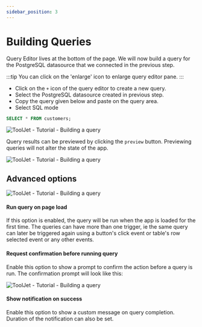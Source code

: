 ```yaml
---
sidebar_position: 3
---
```


# Building Queries

Query Editor lives at the bottom of the page. We will now build a query for the PostgreSQL datasource that we connected in the previous step.

:::tip 
You can click on the 'enlarge' icon to enlarge query editor pane. 
:::

- Click on the `+` icon of the query editor to create a new query.
- Select the PostgreSQL datasource created in previous step.
- Copy the query given below and paste on the query area.
- Select SQL mode

```sql
SELECT * FROM customers;
```

<div style={{textAlign: 'center'}}>

![ToolJet - Tutorial - Building a query](/img/tutorial/building-queries/query.png)

</div>

Query results can be previewed by clicking the `preview` button. Previewing queries will not alter the state of the app.

<div style={{textAlign: 'center'}}>

![ToolJet - Tutorial - Building a query](/img/tutorial/building-queries/preview.gif)

</div>


## Advanced options

<div style={{textAlign: 'center'}}>

![ToolJet - Tutorial - Building a query](/img/tutorial/building-queries/advanced-options.gif)

</div>

#### Run query on page load 
If this option is enabled, the query will be run when the app is loaded for the first time. The queries can have more than one trigger, ie the same query can later be triggered again using a button's click event or table's row selected event or any other events.

#### Request confirmation before running query
Enable this option to show a prompt to confirm the action before a query is run. The confirmation prompt will look like this:

<div style={{textAlign: 'center'}}>

![ToolJet - Tutorial - Building a query](/img/tutorial/building-queries/confirm.png)

</div>

#### Show notification on success
Enable this option to show a custom message on query completion. Duration of the notification can also be set.
